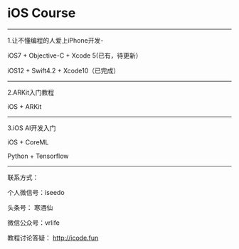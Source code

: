 iOS Course
==========

-----------------------------------

1.让不懂编程的人爱上iPhone开发-

iOS7 + Objective-C + Xcode 5(已有，待更新）

iOS12 + Swift4.2 + Xcode10（已完成）

-----------------------------------


2.ARKit入门教程

iOS  + ARKit

-----------------------------------


3.iOS AI开发入门

iOS + CoreML 

Python + Tensorflow 

-----------------------------------

联系方式：

个人微信号：iseedo

头条号： 寒酒仙

微信公众号：vrlife

教程讨论答疑： http://icode.fun 


